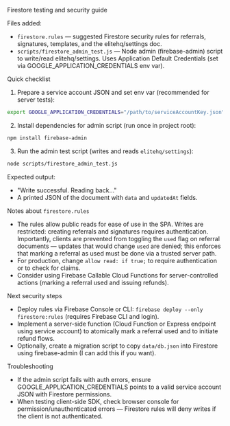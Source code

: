 Firestore testing and security guide

Files added:
- `firestore.rules` — suggested Firestore security rules for referrals, signatures, templates, and the elitehq/settings doc.
- `scripts/firestore_admin_test.js` — Node admin (firebase-admin) script to write/read elitehq/settings. Uses Application Default Credentials (set via GOOGLE_APPLICATION_CREDENTIALS env var).

Quick checklist

1) Prepare a service account JSON and set env var (recommended for server tests):

```bash
export GOOGLE_APPLICATION_CREDENTIALS="/path/to/serviceAccountKey.json"
```

2) Install dependencies for admin script (run once in project root):

```bash
npm install firebase-admin
```

3) Run the admin test script (writes and reads `elitehq/settings`):

```bash
node scripts/firestore_admin_test.js
```

Expected output:
- "Write successful. Reading back..."
- A printed JSON of the document with `data` and `updatedAt` fields.

Notes about `firestore.rules`
- The rules allow public reads for ease of use in the SPA. Writes are restricted: creating referrals and signatures requires authentication. Importantly, clients are prevented from toggling the `used` flag on referral documents — updates that would change `used` are denied; this enforces that marking a referral as used must be done via a trusted server path.
- For production, change `allow read: if true;` to require authentication or to check for claims.
- Consider using Firebase Callable Cloud Functions for server-controlled actions (marking a referral used and issuing refunds).

Next security steps
- Deploy rules via Firebase Console or CLI: `firebase deploy --only firestore:rules` (requires Firebase CLI and login).
- Implement a server-side function (Cloud Function or Express endpoint using service account) to atomically mark a referral used and to initiate refund flows.
- Optionally, create a migration script to copy `data/db.json` into Firestore using firebase-admin (I can add this if you want).

Troubleshooting
- If the admin script fails with auth errors, ensure GOOGLE_APPLICATION_CREDENTIALS points to a valid service account JSON with Firestore permissions.
- When testing client-side SDK, check browser console for permission/unauthenticated errors — Firestore rules will deny writes if the client is not authenticated.
